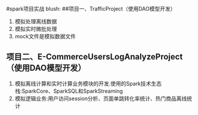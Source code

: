 #spark项目实战 blush:
##项目一、TrafficProject（使用DAO模型开发）
1. 模拟处理离线数据
2. 模拟实时微批处理
3. mock文件是模拟数据文件

## 项目二、E-CommerceUsersLogAnalyzeProject（使用DAO模型开发）
1. 模拟离线计算和实时计算业务模块的开发.使用的Spark技术生态栈:SparkCore、SparkSQL和SparkStreaming
2. 模拟逻辑业务:用户访问session分析、页面单跳转化率统计、热门商品离线统计
